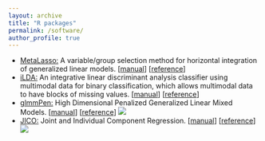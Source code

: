 ```yaml
---
layout: archive
title: "R packages"
permalink: /software/
author_profile: true
---
```


-   [MetaLasso:](../files/software/MetaLasso_0.1.0.tar.gz) A variable/group selection method for horizontal integration of generalized linear models. [[manual](../files/software/MetaLasso.pdf)]
    [[reference](../files/publication/Biometrics2014.pdf)] 
-   [iLDA:](../files/software/iLDA_0.1.0.tar.gz) An integrative linear discriminant analysis classifier using multimodal data for binary classification, which
    allows multimodal data to have blocks of missing values. [[manual](../files/software/iLDA.pdf)] 
    [[reference](../files/publication/Biometrika2018_2.pdf)] 
-   [glmmPen:](https://cran.r-project.org/web/packages/glmmPen/index.html) High Dimensional Penalized Generalized Linear
    Mixed Models. [[manual](https://cran.r-project.org/web/packages/glmmPen/glmmPen.pdf)]
    [[reference](../files/publication/RJournal2023.pdf)]
    [![](https://cranlogs.r-pkg.org/badges/glmmPen)](https://cran.r-project.org/package=glmmPen) 
-   [JICO:](https://cran.r-project.org/web/packages/JICO/index.html) Joint and Individual Component
    Regression. [[manual](https://cran.r-project.org/web/packages/JICO/JICO.pdf)]
    [[reference](https://arxiv.org/pdf/2209.12388.pdf)]
    [![](https://cranlogs.r-pkg.org/badges/JICO)](https://cran.r-project.org/package=JICO) 

